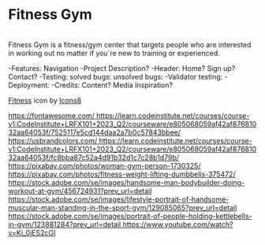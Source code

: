 <!-- Work in progress. First time project -->
# Fitness Gym
<br>
Fitness Gym is a fitness/gym center that targets people who are interested in working out no matter if you´re new to training or experienced.

-Features:
    Navigation
-Project Description?
-Header:
    Home?
    Sign up?
    Contact?
-Testing:
    solved bugs:
    unsolved bugs:
-Validator testing:
-Deployment:
-Credits:
    Content?
    Media
    Inspiration?
<!-- added Favicon (What to write, where & how to credit further?) -->
<a target="_blank" href="https://icons8.com/icon/9796/weightlifting">Fitness</a> icon by <a target="_blank" href="https://icons8.com">Icons8</a>
<!-- Added helping sites -->
<a target="_blank" href="https://www.youtube.com/watch?v=x7tLPhnA06w&list=PL4cUxeGkcC9itC4TxYMzFCfveyutyPOCY">
<!-- Got the code on how to make a responsive Nav bar & the hover effect on both @media from CI Love Running. -->
<a target="_blank" href=https://learn.codeinstitute.net/courses/course-v1:CodeInstitute+LRFX101+2023_Q2/courseware/e805068059af42af87681032aa64053f/7525117e5cd144daa2a7b0c57843bbee>
<!-- Added Font awesome for the 4 social media icons at the bottom of the footer (Social media kit)-->
https://fontawesome.com/
<script src="https://kit.fontawesome.com/69f27fd7ee.js" crossorigin="anonymous"></script>
<!-- Copied code from CI Love Running clip. Added class="active" in index.html & .active in style.css -->
https://learn.codeinstitute.net/courses/course-v1:CodeInstitute+LRFX101+2023_Q2/courseware/e805068059af42af87681032aa64053f/7525117e5cd144daa2a7b0c57843bbee/
<!-- Copied the color code in U.S. brand colors for the social media icons, to get accurate colors for the icons -->
https://usbrandcolors.com/
<!-- Added some code from CI "Love Running" to get a right response & a formdump location when submitting the written down information -->
https://learn.codeinstitute.net/courses/course-v1:CodeInstitute+LRFX101+2023_Q2/courseware/e805068059af42af87681032aa64053f/fc8bba87c52a4d91b32d1c7c28b1d79b/
<!-- Added images from Pixabay & Stock.adobe -->
https://pixabay.com/photos/woman-gym-person-1730325/
https://pixabay.com/photos/fitness-weight-lifting-dumbbells-375472/
https://stock.adobe.com/se/images/handsome-man-bodybuilder-doing-workout-at-gym/456724931?prev_url=detail
https://stock.adobe.com/se/images/lifestyle-portrait-of-handsome-muscular-man-standing-in-the-sport-gym/129085065?prev_url=detail
https://stock.adobe.com/se/images/portrait-of-people-holding-kettlebells-in-gym/123881284?prev_url=detail
<!-- Instructions on how to add & get the video to work -->
https://www.youtube.com/watch?v=Ki_0iES2cGI
